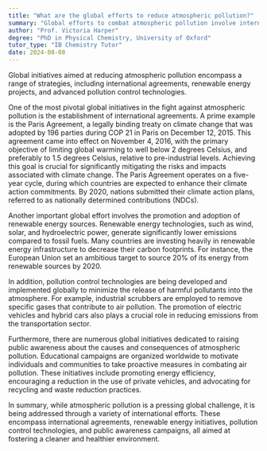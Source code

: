 ```yaml
---
title: "What are the global efforts to reduce atmospheric pollution?"
summary: "Global efforts to combat atmospheric pollution involve international agreements, the promotion of renewable energy, and the implementation of pollution control technologies."
author: "Prof. Victoria Harper"
degree: "PhD in Physical Chemistry, University of Oxford"
tutor_type: "IB Chemistry Tutor"
date: 2024-08-08
---
```


Global initiatives aimed at reducing atmospheric pollution encompass a range of strategies, including international agreements, renewable energy projects, and advanced pollution control technologies.

One of the most pivotal global initiatives in the fight against atmospheric pollution is the establishment of international agreements. A prime example is the Paris Agreement, a legally binding treaty on climate change that was adopted by 196 parties during COP 21 in Paris on December 12, 2015. This agreement came into effect on November 4, 2016, with the primary objective of limiting global warming to well below $2$ degrees Celsius, and preferably to $1.5$ degrees Celsius, relative to pre-industrial levels. Achieving this goal is crucial for significantly mitigating the risks and impacts associated with climate change. The Paris Agreement operates on a five-year cycle, during which countries are expected to enhance their climate action commitments. By $2020$, nations submitted their climate action plans, referred to as nationally determined contributions (NDCs).

Another important global effort involves the promotion and adoption of renewable energy sources. Renewable energy technologies, such as wind, solar, and hydroelectric power, generate significantly lower emissions compared to fossil fuels. Many countries are investing heavily in renewable energy infrastructure to decrease their carbon footprints. For instance, the European Union set an ambitious target to source $20\%$ of its energy from renewable sources by $2020$.

In addition, pollution control technologies are being developed and implemented globally to minimize the release of harmful pollutants into the atmosphere. For example, industrial scrubbers are employed to remove specific gases that contribute to air pollution. The promotion of electric vehicles and hybrid cars also plays a crucial role in reducing emissions from the transportation sector.

Furthermore, there are numerous global initiatives dedicated to raising public awareness about the causes and consequences of atmospheric pollution. Educational campaigns are organized worldwide to motivate individuals and communities to take proactive measures in combating air pollution. These initiatives include promoting energy efficiency, encouraging a reduction in the use of private vehicles, and advocating for recycling and waste reduction practices.

In summary, while atmospheric pollution is a pressing global challenge, it is being addressed through a variety of international efforts. These encompass international agreements, renewable energy initiatives, pollution control technologies, and public awareness campaigns, all aimed at fostering a cleaner and healthier environment.
    
